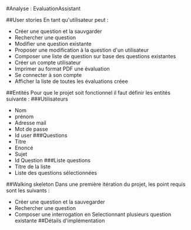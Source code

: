 #Analyse : EvaluationAssistant

##User stories 
En tant qu'utilisateur peut :
- Créer une question et la sauvgarder 
- Rechercher une question
- Modifier une question existante
- Proposer une modification à la question d'un utilisateur
- Composer une liste de question sur base des questions existantes
- Créer un compte utilisateur 
- Imprimer au format PDF une évaluation 
- Se connecter à son compte 
- Afficher la liste de toutes les évaluations créee 

##Entités 
Pour que le projet soit fonctionnel il faut définir les entités suivante :
###Utilisateurs
- Nom 
- prénom 
- Adresse mail
- Mot de passe
- Id user
###Questions
- Titre
- Enoncé 
- Sujet
- Id Question
###Liste questions
- Titre de la liste
- Liste des questions sélectionnées

##Walking skeleton
Dans une première itération du projet, les point requis sont les suivants :
- Créer une question et la sauvegarder 
- Rechercher une question 
- Composer une interrogation en Selectionnant plusieurs question existante
##Détails d'implémentation

